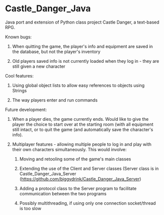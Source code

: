 # Castle_Danger_Java
Java port and extension of Python class project Castle Danger, a text-based RPG.


Known bugs:

1. When quitting the game, the player's info and equipment are saved in the database, but not the player's inventory

2. Old players saved info is not currently loaded when they log in - they are still given a new character


Cool features:

1. Using global object lists to allow easy references to objects using Strings

2. The way players enter and run commands

Future development:

1. When a player dies, the game currently ends. Would like to give the player the choice to start over at the starting room (with 
  all equipment still intact, or to quit the game (and automatically save the character's info).

2. Multiplayer features - allowing multiple people to log in and play with their own characters simultaneously. 
  This would involve:
    1. Moving and retooling some of the game's main classes

    2. Extending the use of the Client and Server classes 
      (Server class is in Castle_Danger_Java_Server (https://github.com/biggydrink/Castle_Danger_Java_Server)

    3. Adding a protocol class to the Server program to facilitate communication between the two programs

    4. Possibly multithreading, if using only one connection socket/thread is too slow
